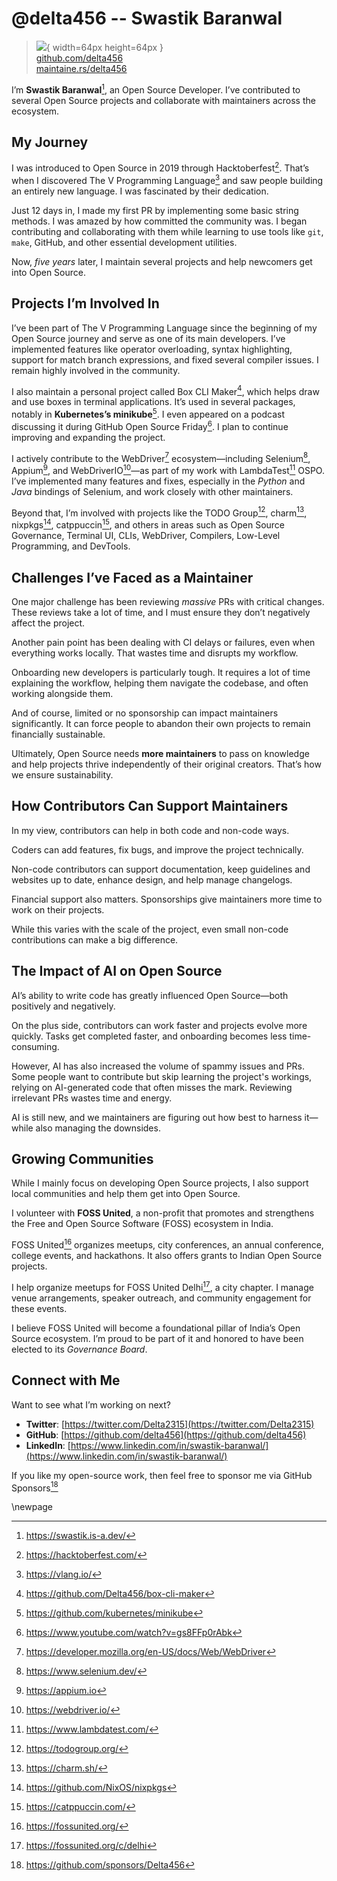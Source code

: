 # @delta456 -- Swastik Baranwal

> ![](https://github.com/delta456.png){ width=64px height=64px }  
> [github.com/delta456](https://github.com/delta456)  
> [maintaine.rs/delta456](https://maintaine.rs/delta456)

I’m **Swastik Baranwal**[^76], an Open Source Developer. I’ve contributed to several Open Source projects and collaborate with maintainers across the ecosystem.

## My Journey

I was introduced to Open Source in 2019 through Hacktoberfest[^77]. That’s when I discovered The V Programming Language[^78] and saw people building an entirely new language. I was fascinated by their dedication.

Just 12 days in, I made my first PR by implementing some basic string methods. I was amazed by how committed the community was. I began contributing and collaborating with them while learning to use tools like `git`, `make`, GitHub, and other essential development utilities.

Now, _five years_ later, I maintain several projects and help newcomers get into Open Source.

## Projects I’m Involved In

I’ve been part of The V Programming Language since the beginning of my Open Source journey and serve as one of its main developers. I’ve implemented features like operator overloading, syntax highlighting, support for match branch expressions, and fixed several compiler issues. I remain highly involved in the community.

I also maintain a personal project called Box CLI Maker[^79], which helps draw and use boxes in terminal applications. It’s used in several packages, notably in **Kubernetes’s minikube**[^80]. I even appeared on a podcast discussing it during GitHub Open Source Friday[^81]. I plan to continue improving and expanding the project.

I actively contribute to the WebDriver[^82] ecosystem—including Selenium[^83], Appium[^84], and WebDriverIO[^85]—as part of my work with LambdaTest[^86] OSPO. I’ve implemented many features and fixes, especially in the _Python_ and _Java_ bindings of Selenium, and work closely with other maintainers.

Beyond that, I’m involved with projects like the TODO Group[^87], charm[^88], nixpkgs[^89], catppuccin[^90], and others in areas such as Open Source Governance, Terminal UI, CLIs, WebDriver, Compilers, Low-Level Programming, and DevTools.

## Challenges I’ve Faced as a Maintainer

One major challenge has been reviewing _massive_ PRs with critical changes. These reviews take a lot of time, and I must ensure they don’t negatively affect the project.

Another pain point has been dealing with CI delays or failures, even when everything works locally. That wastes time and disrupts my workflow.

Onboarding new developers is particularly tough. It requires a lot of time explaining the workflow, helping them navigate the codebase, and often working alongside them.

And of course, limited or no sponsorship can impact maintainers significantly. It can force people to abandon their own projects to remain financially sustainable.

Ultimately, Open Source needs **more maintainers** to pass on knowledge and help projects thrive independently of their original creators. That’s how we ensure sustainability.

## How Contributors Can Support Maintainers

In my view, contributors can help in both code and non-code ways.

Coders can add features, fix bugs, and improve the project technically.

Non-code contributors can support documentation, keep guidelines and websites up to date, enhance design, and help manage changelogs.

Financial support also matters. Sponsorships give maintainers more time to work on their projects.

While this varies with the scale of the project, even small non-code contributions can make a big difference.

## The Impact of AI on Open Source

AI’s ability to write code has greatly influenced Open Source—both positively and negatively.

On the plus side, contributors can work faster and projects evolve more quickly. Tasks get completed faster, and onboarding becomes less time-consuming.

However, AI has also increased the volume of spammy issues and PRs. Some people want to contribute but skip learning the project's workings, relying on AI-generated code that often misses the mark. Reviewing irrelevant PRs wastes time and energy.

AI is still new, and we maintainers are figuring out how best to harness it—while also managing the downsides.

## Growing Communities

While I mainly focus on developing Open Source projects, I also support local communities and help them get into Open Source.

I volunteer with **FOSS United**, a non-profit that promotes and strengthens the Free and Open Source Software (FOSS) ecosystem in India.

FOSS United[^91] organizes meetups, city conferences, an annual conference, college events, and hackathons. It also offers grants to Indian Open Source projects.

I help organize meetups for FOSS United Delhi[^92], a city chapter. I manage venue arrangements, speaker outreach, and community engagement for these events.

I believe FOSS United will become a foundational pillar of India’s Open Source ecosystem. I’m proud to be part of it and honored to have been elected to its _Governance Board_.

## Connect with Me

Want to see what I’m working on next?

- **Twitter**: [https://twitter.com/Delta2315](https://twitter.com/Delta2315)
- **GitHub**: [https://github.com/delta456](https://github.com/delta456)
- **LinkedIn**: [https://www.linkedin.com/in/swastik-baranwal/](https://www.linkedin.com/in/swastik-baranwal/)

If you like my open-source work, then feel free to sponsor me via GitHub Sponsors[^93]

\newpage


[^76]: https://swastik.is-a.dev/
[^77]: https://hacktoberfest.com/
[^78]: https://vlang.io/
[^79]: https://github.com/Delta456/box-cli-maker
[^80]: https://github.com/kubernetes/minikube
[^81]: https://www.youtube.com/watch?v=gs8FFp0rAbk
[^82]: https://developer.mozilla.org/en-US/docs/Web/WebDriver
[^83]: https://www.selenium.dev/
[^84]: https://appium.io
[^85]: https://webdriver.io/
[^86]: https://www.lambdatest.com/
[^87]: https://todogroup.org/
[^88]: https://charm.sh/
[^89]: https://github.com/NixOS/nixpkgs
[^90]: https://catppuccin.com/
[^91]: https://fossunited.org/
[^92]: https://fossunited.org/c/delhi
[^93]: https://github.com/sponsors/Delta456
